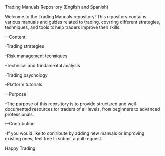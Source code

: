 Trading Manuals Repository (English and Spanish)

Welcome to the Trading Manuals repository! This repository contains various manuals and guides related to trading, covering different strategies, techniques, and tools to help traders improve their skills.

--Content:

  -Trading strategies

  -Risk management techniques

  -Technical and fundamental analysis

  -Trading psychology

  -Platform tutorials

--Purpose

  -The purpose of this repository is to provide structured and well-documented resources for traders of all levels, from beginners to advanced professionals.

--Contribution

  -If you would like to contribute by adding new manuals or improving existing ones, feel free to submit a pull request.

Happy Trading!


